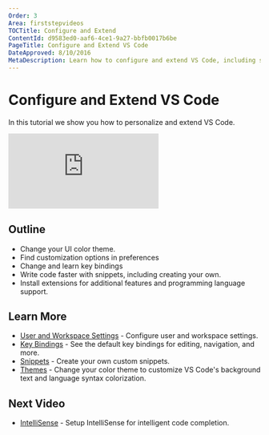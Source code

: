 ```yaml
---
Order: 3
Area: firststepvideos
TOCTitle: Configure and Extend
ContentId: d9583ed0-aaf6-4ce1-9a27-bbfb0017b6be
PageTitle: Configure and Extend VS Code
DateApproved: 8/10/2016
MetaDescription: Learn how to configure and extend VS Code, including settings, keybindings, snippets and extensions.  
---
```


# Configure and Extend VS Code

In this tutorial we show you how to personalize and extend VS Code. 

<iframe src="https://www.youtube.com/embed/BzLawuxe3nk?rel=0&amp;disablekb=0&amp;modestbranding=1&amp;showinfo=0" frameborder="0" allowfullscreen></iframe>

## Outline

* Change your UI color theme. 
* Find customization options in preferences
* Change and learn key bindings
* Write code faster with snippets, including creating your own. 
* Install extensions for additional features and programming language support. 

## Learn More

* [User and Workspace Settings](/docs/customization/userandworkspace) - Configure user and workspace settings. 
* [Key Bindings](/docs/customization/keybindings) - See the default key bindings for editing, navigation, and more. 
* [Snippets](/docs/customization/snippets) - Create your own custom snippets. 
* [Themes](/docs/customization/themes) - Change your color theme to customize VS Code's background text and language syntax colorization. 

## Next Video

* [IntelliSense](/docs/firststepvideos/intellisense) - Setup IntelliSense for intelligent code completion. 